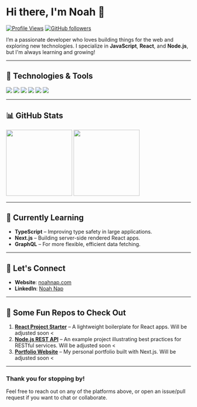 <!-- 
  Change "johndoe" to your actual GitHub username, 
  and be sure to update all sections with your own info!
-->

# Hi there, I'm Noah 👋

[![Profile Views](https://komarev.com/ghpvc/?username=94836615&color=brightgreen)](https://github.com/johndoe)
[![GitHub followers](https://img.shields.io/github/followers/94836615.svg?style=social&label=Follow)](https://github.com/johndoe?tab=followers)

I’m a passionate developer who loves building things for the web and exploring new technologies. I specialize in **JavaScript**, **React**, and **Node.js**, but I'm always learning and growing!

---

## 🔧 Technologies & Tools

![](https://img.shields.io/badge/Code-JavaScript-informational?style=flat&logo=javascript&color=F7DF1E)
![](https://img.shields.io/badge/Code-Node.js-informational?style=flat&logo=node.js&color=339933)
![](https://img.shields.io/badge/Code-React-informational?style=flat&logo=react&color=61DAFB)
![](https://img.shields.io/badge/Tool-GitHub-informational?style=flat&logo=github&color=181717)
![](https://img.shields.io/badge/Tool-VSCode-informational?style=flat&logo=visual-studio-code&color=007ACC)
![](https://img.shields.io/badge/Tool-Angular-DD0031?style=for-the-badge&logo=angular&logoColor=white)


<!-- Feel free to add more badges for languages and tools you're proficient with.
     Reference: https://github.com/alexandresanlim/Badges4-README.md-Profile -->

---

## 📊 GitHub Stats

<!-- You can generate your own stats images using https://github.com/anuraghazra/github-readme-stats -->
<div>
  <img src="https://github-readme-stats.vercel.app/api?username=94836615&show_icons=true&theme=radical" height="180px" />
  <img src="https://github-readme-stats.vercel.app/api/top-langs/?username=94836615&layout=compact&theme=radical" height="180px" />
</div>

---

## 🌱 Currently Learning

- **TypeScript** – Improving type safety in large applications.
- **Next.js** – Building server-side rendered React apps.
- **GraphQL** – For more flexible, efficient data fetching.

---

## 💬 Let's Connect

- **Website**: [noahnap.com](https://noahnap.com)  
- **LinkedIn**: [Noah Nap](https://www.linkedin.com/in/noah-n-208897136/)  

---

## 🔗 Some Fun Repos to Check Out

1. [**React Project Starter**](https://github.com/johndoe/react-project-starter) – A lightweight boilerplate for React apps. Will be adjusted soon < 
2. [**Node.js REST API**](https://github.com/johndoe/nodejs-rest-api) – An example project illustrating best practices for RESTful services. Will be adjusted soon < 
3. [**Portfolio Website**](https://github.com/johndoe/portfolio) – My personal portfolio built with Next.js. Will be adjusted soon < 

---

### Thank you for stopping by! 

Feel free to reach out on any of the platforms above, or open an issue/pull request if you want to chat or collaborate.
